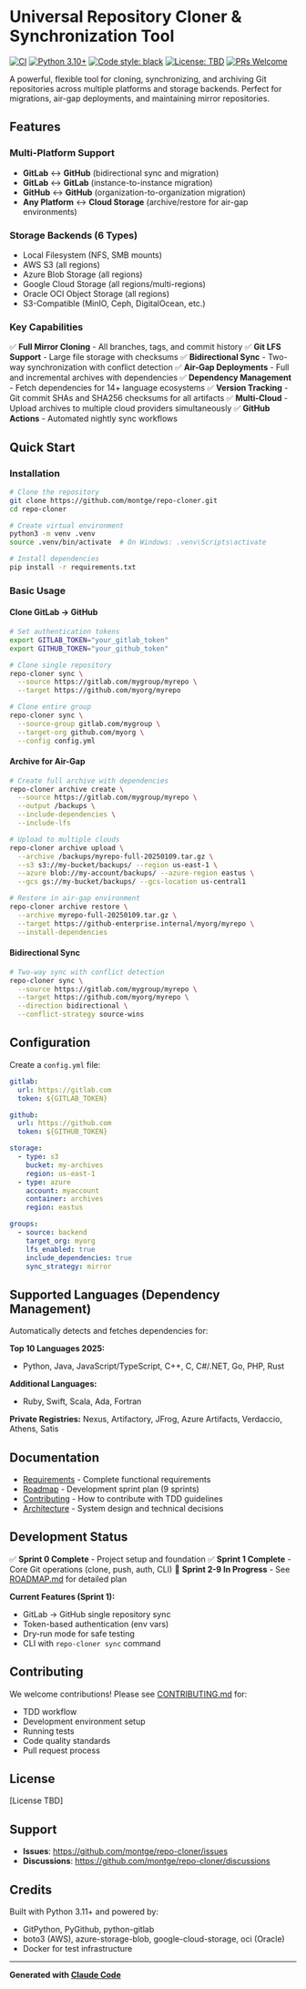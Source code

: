 # Universal Repository Cloner & Synchronization Tool

[![CI](https://github.com/montge/repo-cloner/actions/workflows/ci.yml/badge.svg)](https://github.com/montge/repo-cloner/actions/workflows/ci.yml)
[![Python 3.10+](https://img.shields.io/badge/python-3.10+-blue.svg)](https://www.python.org/downloads/)
[![Code style: black](https://img.shields.io/badge/code%20style-black-000000.svg)](https://github.com/psf/black)
[![License: TBD](https://img.shields.io/badge/license-TBD-lightgrey.svg)](LICENSE)
[![PRs Welcome](https://img.shields.io/badge/PRs-welcome-brightgreen.svg)](CONTRIBUTING.md)

A powerful, flexible tool for cloning, synchronizing, and archiving Git repositories across multiple platforms and storage backends. Perfect for migrations, air-gap deployments, and maintaining mirror repositories.

## Features

### Multi-Platform Support
- **GitLab** ↔ **GitHub** (bidirectional sync and migration)
- **GitLab** ↔ **GitLab** (instance-to-instance migration)
- **GitHub** ↔ **GitHub** (organization-to-organization migration)
- **Any Platform** ↔ **Cloud Storage** (archive/restore for air-gap environments)

### Storage Backends (6 Types)
- Local Filesystem (NFS, SMB mounts)
- AWS S3 (all regions)
- Azure Blob Storage (all regions)
- Google Cloud Storage (all regions/multi-regions)
- Oracle OCI Object Storage (all regions)
- S3-Compatible (MinIO, Ceph, DigitalOcean, etc.)

### Key Capabilities
✅ **Full Mirror Cloning** - All branches, tags, and commit history
✅ **Git LFS Support** - Large file storage with checksums
✅ **Bidirectional Sync** - Two-way synchronization with conflict detection
✅ **Air-Gap Deployments** - Full and incremental archives with dependencies
✅ **Dependency Management** - Fetch dependencies for 14+ language ecosystems
✅ **Version Tracking** - Git commit SHAs and SHA256 checksums for all artifacts
✅ **Multi-Cloud** - Upload archives to multiple cloud providers simultaneously
✅ **GitHub Actions** - Automated nightly sync workflows

## Quick Start

### Installation

```bash
# Clone the repository
git clone https://github.com/montge/repo-cloner.git
cd repo-cloner

# Create virtual environment
python3 -m venv .venv
source .venv/bin/activate  # On Windows: .venv\Scripts\activate

# Install dependencies
pip install -r requirements.txt
```

### Basic Usage

#### Clone GitLab → GitHub
```bash
# Set authentication tokens
export GITLAB_TOKEN="your_gitlab_token"
export GITHUB_TOKEN="your_github_token"

# Clone single repository
repo-cloner sync \
  --source https://gitlab.com/mygroup/myrepo \
  --target https://github.com/myorg/myrepo

# Clone entire group
repo-cloner sync \
  --source-group gitlab.com/mygroup \
  --target-org github.com/myorg \
  --config config.yml
```

#### Archive for Air-Gap
```bash
# Create full archive with dependencies
repo-cloner archive create \
  --source https://gitlab.com/mygroup/myrepo \
  --output /backups \
  --include-dependencies \
  --include-lfs

# Upload to multiple clouds
repo-cloner archive upload \
  --archive /backups/myrepo-full-20250109.tar.gz \
  --s3 s3://my-bucket/backups/ --region us-east-1 \
  --azure blob://my-account/backups/ --azure-region eastus \
  --gcs gs://my-bucket/backups/ --gcs-location us-central1

# Restore in air-gap environment
repo-cloner archive restore \
  --archive myrepo-full-20250109.tar.gz \
  --target https://github-enterprise.internal/myorg/myrepo \
  --install-dependencies
```

#### Bidirectional Sync
```bash
# Two-way sync with conflict detection
repo-cloner sync \
  --source https://gitlab.com/mygroup/myrepo \
  --target https://github.com/myorg/myrepo \
  --direction bidirectional \
  --conflict-strategy source-wins
```

## Configuration

Create a `config.yml` file:

```yaml
gitlab:
  url: https://gitlab.com
  token: ${GITLAB_TOKEN}

github:
  url: https://github.com
  token: ${GITHUB_TOKEN}

storage:
  - type: s3
    bucket: my-archives
    region: us-east-1
  - type: azure
    account: myaccount
    container: archives
    region: eastus

groups:
  - source: backend
    target_org: myorg
    lfs_enabled: true
    include_dependencies: true
    sync_strategy: mirror
```

## Supported Languages (Dependency Management)

Automatically detects and fetches dependencies for:

**Top 10 Languages 2025:**
- Python, Java, JavaScript/TypeScript, C++, C, C#/.NET, Go, PHP, Rust

**Additional Languages:**
- Ruby, Swift, Scala, Ada, Fortran

**Private Registries:**
Nexus, Artifactory, JFrog, Azure Artifacts, Verdaccio, Athens, Satis

## Documentation

- [Requirements](REQUIREMENTS.md) - Complete functional requirements
- [Roadmap](ROADMAP.md) - Development sprint plan (9 sprints)
- [Contributing](CONTRIBUTING.md) - How to contribute with TDD guidelines
- [Architecture](CLAUDE.md) - System design and technical decisions

## Development Status

✅ **Sprint 0 Complete** - Project setup and foundation
✅ **Sprint 1 Complete** - Core Git operations (clone, push, auth, CLI)
🚧 **Sprint 2-9 In Progress** - See [ROADMAP.md](ROADMAP.md) for detailed plan

**Current Features (Sprint 1):**
- GitLab → GitHub single repository sync
- Token-based authentication (env vars)
- Dry-run mode for safe testing
- CLI with `repo-cloner sync` command

## Contributing

We welcome contributions! Please see [CONTRIBUTING.md](CONTRIBUTING.md) for:
- TDD workflow
- Development environment setup
- Running tests
- Code quality standards
- Pull request process

## License

[License TBD]

## Support

- **Issues**: https://github.com/montge/repo-cloner/issues
- **Discussions**: https://github.com/montge/repo-cloner/discussions

## Credits

Built with Python 3.11+ and powered by:
- GitPython, PyGithub, python-gitlab
- boto3 (AWS), azure-storage-blob, google-cloud-storage, oci (Oracle)
- Docker for test infrastructure

---

**Generated with [Claude Code](https://claude.com/claude-code)**

